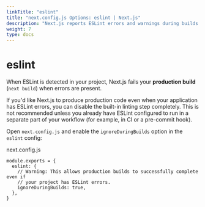 ```yaml
---
linkTitle: "eslint"
title: "next.config.js Options: eslint | Next.js"
description: "Next.js reports ESLint errors and warnings during builds by default. Learn how to opt-out of this behavior here."
weight: 7
type: docs
---
```


# eslint

When ESLint is detected in your project, Next.js fails your **production build** (`next build`) when errors are present.

If you'd like Next.js to produce production code even when your application has ESLint errors, you can disable the built-in linting step completely. This is not recommended unless you already have ESLint configured to run in a separate part of your workflow (for example, in CI or a pre-commit hook).

Open `next.config.js` and enable the `ignoreDuringBuilds` option in the `eslint` config:


next.config.js
```
module.exports = {
  eslint: {
    // Warning: This allows production builds to successfully complete even if
    // your project has ESLint errors.
    ignoreDuringBuilds: true,
  },
}
```
